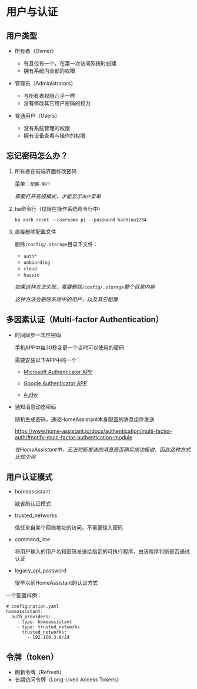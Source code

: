 # 用户与认证

## 用户类型

- 所有者（Owner）
    + 有且仅有一个，在第一次访问系统时创建
    + 拥有系统内全部的权限

- 管理员（Administrators）
    + 与所有者权限几乎一样
    + 没有修改其它用户密码的权力

- 普通用户（Users）
    + 没有系统管理的权限
    + 拥有设备查看与操作的权限

## 忘记密码怎么办？

1. 所有者在前端界面修改密码

    菜单：`配置`-`用户`

    *需要打开高级模式，才能显示`用户`菜单*

2. ha命令行（仅限在操作系统命令行中）

    `ha auth reset --username pi --password hachina1234`

3. 直接删除配置文件

    删除`/config/.storage`目录下文件：

    - `auth*`
    - `onboarding`
    - `cloud`
    - `hassio`

    *如果这种方法失败，需要删除`/config/.storage`整个目录内容*

    *这种方法会删除系统中的用户，以及其它配置*


## 多因素认证（Multi-factor Authentication）

- 时间同步一次性密码

    手机APP中每30秒变更一个当时可以使用的密码

    需要安装以下APP中的一个：

    + [Microsoft Authenticator APP](https://www.microsoft.com/zh-cn/account/authenticator)

    + [Google Authenticator APP](https://support.google.com/accounts/answer/1066447)

    + [Authy](https://authy.com/download/)

- 通知消息动态密码

    随机生成密码，通过HomeAssistant本身配置的消息组件发送

    https://www.home-assistant.io/docs/authentication/multi-factor-auth/#notify-multi-factor-authentication-module

    *在HomeAssistant中，无法判断发送的消息是否确实成功接收，因此这种方式比较少用*


## 用户认证模式

- homeassistant

    缺省的认证模式

- trusted_networks

    信任来自某个网络地址的访问，不需要输入密码

- command_line

    将用户输入的用户名和密码发送给指定的可执行程序，由该程序判断是否通过认证

- legacy_api_password

    很早以前HomeAssistant的认证方式

一个配置样例：

```
# configuration.yaml
homeassistant:
  auth_providers:
    - type: homeassistant
    - type: trusted_networks
      trusted_networks:
        - 192.168.3.0/24
```


## 令牌（token）

- 刷新令牌（Refresh）
- 长期访问令牌（Long-Lived Access Tokens）
